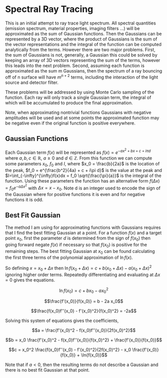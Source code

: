 # Spectral Ray Tracing
This is an initial attempt to ray trace light spectrum. All spectral quantities
(emission spectrum, material properties, imaging filters ...) will be approximated
as the sum of Gaussian functions. Then the Gaussians can be represented by a 3D
vector, where the product of Gaussians is the sum of the vector representations
and the integral of the function can be computed analytically from the terms.
However there are two major problems. First, the sum of Gaussians is not, generally,
a Gaussian this could be solved by keeping an array of 3D vectors representing
the sum of the terms, however this leads into the next problem. Second, assuming
each function is approximated as the sum m Gaussians, then the spectrum of a ray
bouncing off of n surface will have $m^{n+2}$ terms, including the interaction of
the light source and detector filter.

These problems will be addressed by using Monte Carlo sampling of the function.
Each ray will only track a single Gaussian term, the integral of which will be 
accumulated to produce the final approximation.

Note, when approximating nontrivial functions Gaussians with negative amplitudes
will be used and at some points the approximated function may be negative even if
the original function is positive everywhere.

## Gaussian Functions
Each Gaussian term $f(x)$ will be represented as $f(x)=e^{-ax^2 + bx + c + i\pi d}$
where $a, b, c \in \mathbb{R}$, $a \geq 0$ and $d \in \mathbb{Z}$. From this
function we can compute some parameters $x_0$, $f_0$ and $I$, where $x_0 = \frac{b}{2a}$
is the location of the peak, $f_0 = e^{\frac{b^2}{4a} + c + i\pi d}$ is the value
at the peak and $I=\int_{-\infty}^{\infty}f(x)dx = f_0 \sqrt{\frac{\pi}{a}}$ is
the integral of the function. Using these parameters the function has an alternative
form $f(\Delta x) = f_0 e^{-a\Delta x^2}$ with $\Delta x = x - x_0$. Note d is an
integer used to encode the sign of the Gaussian where for positive functions it is
even and for negative functions it is odd.

## Best Fit Gaussian
The method I am using for approximating functions with Gaussians requires that
I find the best fitting Gaussian at a point. For a function $f(x)$ and a target
point $x_0$, first the parameter $d$ is determined from the sign of $f(x_0)$ then
going forward negate $f(x)$ if necessary so that $f(x_0)$ is positive for the
remaining steps. The best fitting Gaussian at $x_0$ can be found calculating the
first three terms of the polynomial approximation of $\ln{f(x)}$.

So defining $x = x_0 + \Delta x$ then
$\ln{f(x_0 + \Delta x)} = c + b(x_0 + \Delta x) - a (x_0 + \Delta x)^2$ ignoring
higher order terms. Repeatedly differentiating and evaluating at $\Delta x = 0$
gives the equations.

$$\ln{f(x_0)} = c + b x_0 - a x_0^2$$

$$\frac{f'(x_0)}{f(x_0)} = b - 2a x_0$$

$$\frac{f(x_0)f''(x_0) - f'(x_0)^2}{f(x_0)^2} = -2a$$

Solving this system of equations gives the coefficients,

$$a = \frac{f'(x_0)^2 - f(x_0)f''(x_0)}{2f(x_0)^2}$$

$$b = x_0 \frac{f'(x_0)^2 - f(x_0)f''(x_0)}{f(x_0)^2} + \frac{f'(x_0)}{f(x_0)}$$

$$c = x_0^2 \frac{f(x_0)f''(x_0) - f'(x_0)^2}{2f(x_0)^2} - x_0 \frac{f'(x_0)}{f(x_0)} + \ln{f(x_0)}$$

Note that if $a < 0$, then the resulting terms do not describe a Gaussian and there
is no best fit Gaussian at that point.

